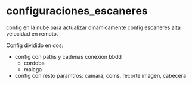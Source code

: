# configuraciones_escaneres
config en la nube para actualizar dinamicamente config escaneres alta velocidad en remoto.

Config dividido en dos: 
- config con paths y cadenas conexion bbdd
  - cordoba
  - malaga 
- config con resto paramtros: camara, coms, recorte imagen, cabecera 
